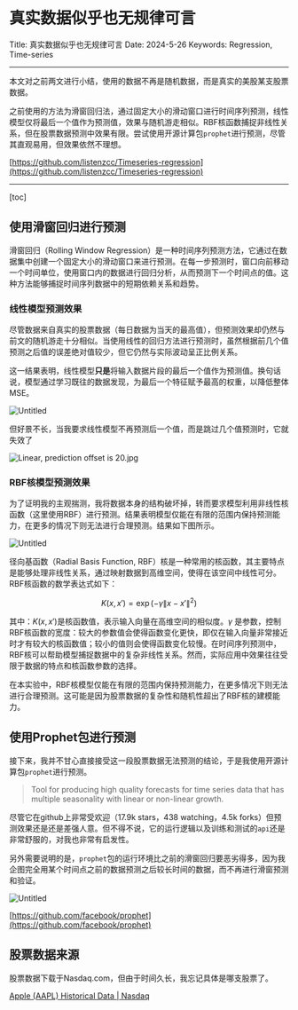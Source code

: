 # 真实数据似乎也无规律可言

Title: 真实数据似乎也无规律可言
Date: 2024-5-26
Keywords: Regression, Time-series

---

本文对之前两文进行小结，使用的数据不再是随机数据，而是真实的美股某支股票数据。

之前使用的方法为滑窗回归法，通过固定大小的滑动窗口进行时间序列预测，线性模型仅将最后一个值作为预测值，效果与随机游走相似。RBF核函数捕捉非线性关系，但在股票数据预测中效果有限。尝试使用开源计算包`prophet`进行预测，尽管其直观易用，但效果依然不理想。

[https://github.com/listenzcc/Timeseries-regression](https://github.com/listenzcc/Timeseries-regression)

---

[toc]

## 使用滑窗回归进行预测

滑窗回归（Rolling Window Regression）是一种时间序列预测方法，它通过在数据集中创建一个固定大小的滑动窗口来进行预测。在每一步预测时，窗口向前移动一个时间单位，使用窗口内的数据进行回归分析，从而预测下一个时间点的值。这种方法能够捕捉时间序列数据中的短期依赖关系和趋势。

### 线性模型预测效果

尽管数据来自真实的股票数据（每日数据为当天的最高值），但预测效果却仍然与前文的随机游走十分相似。当使用线性的回归方法进行预测时，虽然根据前几个值预测之后值的误差绝对值较少，但它仍然与实际波动呈正比例关系。

这一结果表明，线性模型**只是**将输入数据片段的最后一个值作为预测值。换句话说，模型通过学习既往的数据发现，为最后一个特征赋予最高的权重，以降低整体MSE。

![Untitled](%E7%9C%9F%E5%AE%9E%E6%95%B0%E6%8D%AE%E4%BC%BC%E4%B9%8E%E4%B9%9F%E6%97%A0%E8%A7%84%E5%BE%8B%E5%8F%AF%E8%A8%80%200acb45350d034a33af5813a5db1aef27/Untitled.jpeg)

但好景不长，当我要求线性模型不再预测后一个值，而是跳过几个值预测时，它就失效了

![Linear, prediction offset is 20.jpg](%E7%9C%9F%E5%AE%9E%E6%95%B0%E6%8D%AE%E4%BC%BC%E4%B9%8E%E4%B9%9F%E6%97%A0%E8%A7%84%E5%BE%8B%E5%8F%AF%E8%A8%80%200acb45350d034a33af5813a5db1aef27/Linear_prediction_offset_is_20.jpg)

### RBF核模型预测效果

为了证明我的主观揣测，我将数据本身的结构破坏掉，转而要求模型利用非线性核函数（这里使用RBF）进行预测。结果表明模型仅能在有限的范围内保持预测能力，在更多的情况下则无法进行合理预测。结果如下图所示。

![Untitled](%E7%9C%9F%E5%AE%9E%E6%95%B0%E6%8D%AE%E4%BC%BC%E4%B9%8E%E4%B9%9F%E6%97%A0%E8%A7%84%E5%BE%8B%E5%8F%AF%E8%A8%80%200acb45350d034a33af5813a5db1aef27/Untitled%201.jpeg)

径向基函数（Radial Basis Function, RBF）核是一种常用的核函数，其主要特点是能够处理非线性关系，通过映射数据到高维空间，使得在该空间中线性可分。RBF核函数的数学表达式如下：

$$
K(x, x') = \exp\left(-\gamma \|x - x'\|^2\right)
$$

其中：$K(x, x')$是核函数值，表示输入向量在高维空间的相似度。$\gamma$ 是参数，控制RBF核函数的宽度：较大的参数值会使得函数变化更快，即仅在输入向量非常接近时才有较大的核函数值；较小的值则会使得函数变化较慢。在时间序列预测中，RBF核可以帮助模型捕捉数据中的复杂非线性关系。然而，实际应用中效果往往受限于数据的特点和核函数参数的选择。

在本实验中，RBF核模型仅能在有限的范围内保持预测能力，在更多情况下则无法进行合理预测。这可能是因为股票数据的复杂性和随机性超出了RBF核的建模能力。

## 使用Prophet包进行预测

接下来，我并不甘心直接接受这一段股票数据无法预测的结论，于是我使用开源计算包`prophet`进行预测。

> Tool for producing high quality forecasts for time series data that has multiple seasonality with linear or non-linear growth.

尽管它在github上非常受欢迎（17.9k stars，438 watching，4.5k forks）但预测效果还是还是差强人意。但不得不说，它的运行逻辑以及训练和测试的`api`还是非常舒服的，对我也非常有启发性。

另外需要说明的是，`prophet`包的运行环境比之前的滑窗回归要恶劣得多，因为我企图完全用某个时间点之前的数据预测之后较长时间的数据，而不再进行滑窗预测和验证。

![Untitled](%E7%9C%9F%E5%AE%9E%E6%95%B0%E6%8D%AE%E4%BC%BC%E4%B9%8E%E4%B9%9F%E6%97%A0%E8%A7%84%E5%BE%8B%E5%8F%AF%E8%A8%80%200acb45350d034a33af5813a5db1aef27/Untitled%202.jpeg)

[https://github.com/facebook/prophet](https://github.com/facebook/prophet)

## 股票数据来源

股票数据下载于Nasdaq.com，但由于时间久长，我忘记具体是哪支股票了。

[Apple (AAPL) Historical Data | Nasdaq](https://www.nasdaq.com/market-activity/stocks/aapl/historical)
